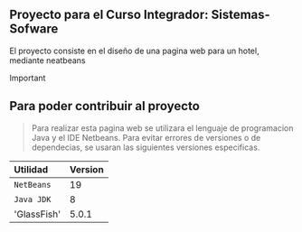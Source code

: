 ## Proyecto para el Curso Integrador: Sistemas-Sofware

El proyecto consiste en el diseño de una pagina web para un hotel, mediante neatbeans 

> [!IMPORTANT]
> ## Para poder contribuir al proyecto
> > Para realizar esta pagina web se utilizara el lenguaje de programacion Java y el IDE Netbeans.
> Para evitar errores de versiones o de dependecias, se usaran las siguientes versiones especificas.
> > 
> | Utilidad    | Version     |
> | :---------- | :---------- |
> | `NetBeans`  | 19          |
> | `Java JDK`  | 8           |
> | 'GlassFish' | 5.0.1       |
